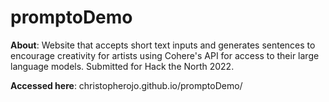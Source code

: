 # promptoDemo

**About**: Website that accepts short text inputs and generates sentences to encourage creativity for artists using Cohere's API for access to their large language models. Submitted for Hack the North 2022.

**Accessed here**: christopherojo.github.io/promptoDemo/
